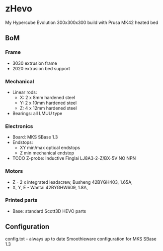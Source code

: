 # zHevo
My Hypercube Evolution 300x300x300 build with Prusa MK42 heated bed

## BoM
### Frame
- 3030 extrusion frame
- 2020 extrusion bed support

### Mechanical
- Linear rods:
  - X: 2 x 8mm hardened steel
  - Y: 2 x 10mm hardened steel
  - Z: 4 x 12mm hardened steel
- Bearings: all LMUU type

### Electronics
- Board: MKS SBase 1.3
- Endstops:
  - XY min/max optical endstops
  - Z min mechanical endstop
- TODO Z-probe: Inductive Finglai LJ8A3-2-Z/BX-5V NO NPN

### Motors
- Z - 2 x integrated leadscrew, Busheng 42BYGH403, 1.65A, 
- X, Y, E - Wantai 42BYGHW609, 1.8A, 

### Printed parts
- Base: standard Scott3D HEVO parts


## Configuration
config.txt - always up to date Smoothieware configuration for MKS SBase 1.3
